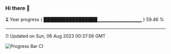 ### Hi there 👋

⏳ Year progress { █████████████████▁▁▁▁▁▁▁▁▁▁▁▁▁ } 59.46 %

---

⏰ Updated on Sun, 06 Aug 2023 00:37:56 GMT

![Progress Bar CI](https://github.com/Shyam-Makwana/GitHub-Actions-Demo/workflows/Progress%20Bar%20CI/badge.svg)
